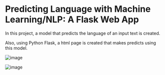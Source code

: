 # Predicting Language with Machine Learning/NLP: A Flask Web App

In this project, a model that predicts the language of an input text is created.

Also, using Python Flask, a html page is created that makes predicts using this model.

![image](https://user-images.githubusercontent.com/106876801/198392776-9b3f5d9b-1310-4978-a7ab-9710a5c3a725.png)

![image](https://user-images.githubusercontent.com/106876801/198393198-ee7d9820-304f-40c8-94a4-25a881c0b757.png)



